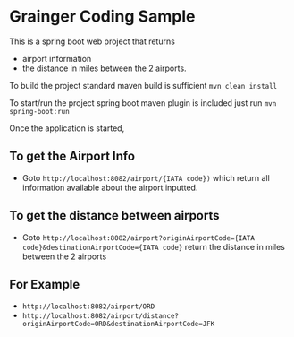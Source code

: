 # Grainger Coding Sample

This is a spring boot web project that returns
   - airport information  
   - the distance in miles between the 2 airports.

To build the project standard maven build is sufficient `mvn clean install`

To start/run the project spring boot maven plugin is included just run `mvn spring-boot:run`

Once the application is started,
## To get the Airport Info 
- Goto `http://localhost:8082/airport/{IATA code})`  which return all information available about the airport inputted.

## To get the distance between airports
- Goto `http://localhost:8082/airport?originAirportCode={IATA code}&destinationAirportCode={IATA code}` return the distance in miles between the 2 airports



## For Example
- `http://localhost:8082/airport/ORD`
- `http://localhost:8082/airport/distance?originAirportCode=ORD&destinationAirportCode=JFK`